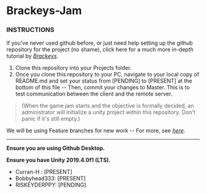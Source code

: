 # Brackeys-Jam

### **INSTRUCTIONS**
If you've never used github before, or just need help setting up the github repository for the project (no shame), click here for a much more in-depth tutorial by *[Brackeys](https://www.youtube.com/watch?v=qpXxcvS-g3g)*.

1. Clone this repository into your Projects folder. 
2. Once you clone this repository to your PC, navigate to your local copy of README.md and set your status from [PENDING] to [PRESENT] at the bottom of this file -- Then, commit your changes to Master. This is to test communication between the client and the remote server.

  > (When the game jam starts and the objective is formally decided, an administrator will initialize a unity project within this repository. Don't panic if it's still empty.)

We will be using Feature branches for new work -- For more, see *[here](https://www.youtube.com/watch?v=aJnFGMclhU8)*.

---

**Ensure you are using Github Desktop.**

**Ensure you have Unity 2019.4.0f1 (LTS).**

- Curran-H : [PRESENT]
- Bobbyhead333: [PRESENT]
- RISKEYDERPPY: [PENDING]
